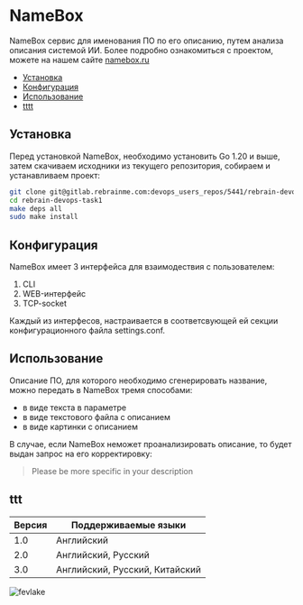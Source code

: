 
# NameBox

NameBox сервис для именования ПО по его описанию,  путем анализа описания системой ИИ. Более подробно ознакомиться с проектом, можете на нашем сайте [namebox.ru](http://www.ru) 

* [Установка](#установка)
* [Конфигурация](#конфигурация)
* [Использование](#использование)
* [tttt](#ttt)

## Установка 
Перед установкой NameBox, необходимо установить Go 1.20 и выше, затем скачиваем исходники из текущего репозитория, собираем и устанавливаем проект:

```bash
git clone git@gitlab.rebrainme.com:devops_users_repos/5441/rebrain-devops-task1.git 
cd rebrain-devops-task1
make deps all
sudo make install
```

## Конфигурация

NameBox имеет 3 интерфейса для взаимодествия с пользователем:

1. CLI
2. WEB-интерфейс
3. TCP-socket

Каждый из интерфесов, настраивается в соответсвующей ей секции конфигурационного файла settings.conf.

## Использование 

Описание ПО, для которого необходимо сгенерировать название, можно передать в NameBox тремя способами:
 - в виде текста в параметре
 - в виде текстового файла с описанием
 - в виде картинки с описанием
  
 В случае, если NameBox неможет проанализировать описание, то будет выдан запрос на его корректировку:
> Please be more specific in your description

## ttt
|Версия | Поддерживаемые языки |
| ------ | ------ |
| 1.0 | Английский |
| 2.0 | Английский, Русский |
| 3.0 | Английский, Русский, Китайский |



![fevlake](https://rebrainme.com/main-page/images/fevlake-logo.svg)


